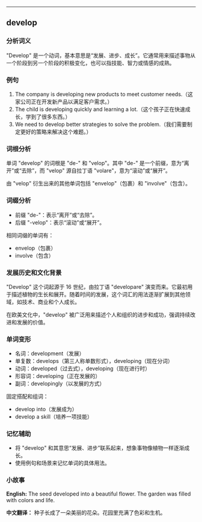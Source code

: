 
---------------
## develop
### 分析词义
"Develop" 是一个动词，基本意思是“发展、进步、成长”。它通常用来描述事物从一个阶段到另一个阶段的积极变化，也可以指技能、智力或情感的成熟。

### 例句
1. The company is developing new products to meet customer needs.（这家公司正在开发新产品以满足客户需求。）
2. The child is developing quickly and learning a lot.（这个孩子正在快速成长，学到了很多东西。）
3. We need to develop better strategies to solve the problem.（我们需要制定更好的策略来解决这个难题。）

### 词根分析
单词 "develop" 的词根是 "de-" 和 "velop"。其中 "de-" 是一个前缀，意为“离开”或“去除”，而 "velop" 源自拉丁语 "volare"，意为“滚动”或“展开”。

由 "velop" 衍生出来的其他单词包括 "envelop"（包裹）和 "involve"（包含）。

### 词缀分析
- 前缀 "de-"：表示“离开”或“去除”。
- 后缀 "-velop"：表示“滚动”或“展开”。

相同词缀的单词有：
- envelop（包裹）
- involve（包含）

### 发展历史和文化背景
"Develop" 这个词起源于 16 世纪，由拉丁语 "developare" 演变而来。它最初用于描述植物的生长和展开。随着时间的发展，这个词汇的用法逐渐扩展到其他领域，如技术、商业和个人成长。

在欧美文化中，"develop" 被广泛用来描述个人和组织的进步和成功，强调持续改进和发展的价值。

### 单词变形
- 名词：development（发展）
- 单复数：develops（第三人称单数形式），developing（现在分词）
- 动词：developed（过去式），developing（现在进行时）
- 形容词：developing（正在发展的）
- 副词：developingly（以发展的方式）

固定搭配和组词：
- develop into（发展成为）
- develop a skill（培养一项技能）

### 记忆辅助
- 将 "develop" 和其意思“发展、进步”联系起来，想象事物像植物一样逐渐成长。
- 使用例句和场景来记忆单词的具体用法。

### 小故事
**English:**
The seed developed into a beautiful flower. The garden was filled with colors and life.

**中文翻译：**
种子长成了一朵美丽的花朵。花园里充满了色彩和生机。

